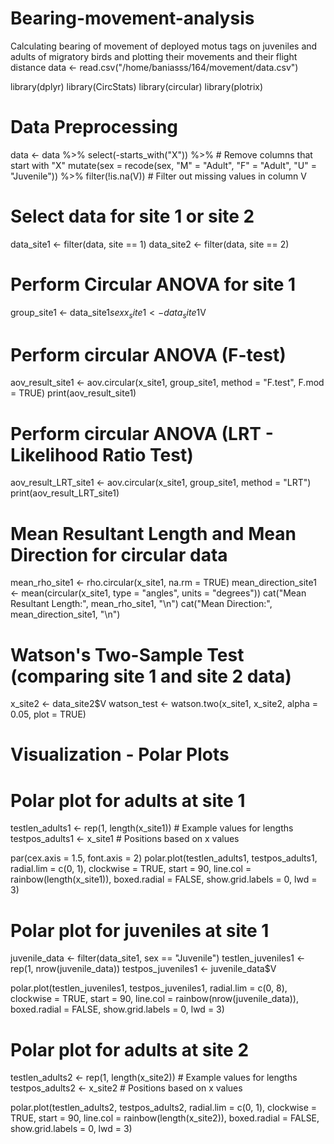 # Bearing-movement-analysis
Calculating bearing of movement of deployed motus tags on juveniles and adults of migratory birds and plotting their movements and their flight distance
data <- read.csv("/home/baniasss/164/movement/data.csv")

library(dplyr)
library(CircStats)
library(circular)
library(plotrix)

# Data Preprocessing
data <- data %>%
  select(-starts_with("X")) %>%              # Remove columns that start with "X"
  mutate(sex = recode(sex, "M" = "Adult", "F" = "Adult", "U" = "Juvenile")) %>%
  filter(!is.na(V))                          # Filter out missing values in column V

# Select data for site 1 or site 2
data_site1 <- filter(data, site == 1)
data_site2 <- filter(data, site == 2)

# Perform Circular ANOVA for site 1
group_site1 <- data_site1$sex
x_site1 <- data_site1$V

# Perform circular ANOVA (F-test)
aov_result_site1 <- aov.circular(x_site1, group_site1, method = "F.test", F.mod = TRUE)
print(aov_result_site1)

# Perform circular ANOVA (LRT - Likelihood Ratio Test)
aov_result_LRT_site1 <- aov.circular(x_site1, group_site1, method = "LRT")
print(aov_result_LRT_site1)

# Mean Resultant Length and Mean Direction for circular data
mean_rho_site1 <- rho.circular(x_site1, na.rm = TRUE)
mean_direction_site1 <- mean(circular(x_site1, type = "angles", units = "degrees"))
cat("Mean Resultant Length:", mean_rho_site1, "\n")
cat("Mean Direction:", mean_direction_site1, "\n")

# Watson's Two-Sample Test (comparing site 1 and site 2 data)
x_site2 <- data_site2$V
watson_test <- watson.two(x_site1, x_site2, alpha = 0.05, plot = TRUE)

# Visualization - Polar Plots
# Polar plot for adults at site 1
testlen_adults1 <- rep(1, length(x_site1))  # Example values for lengths
testpos_adults1 <- x_site1                  # Positions based on x values

par(cex.axis = 1.5, font.axis = 2)
polar.plot(testlen_adults1, testpos_adults1, radial.lim = c(0, 1), clockwise = TRUE, 
           start = 90, line.col = rainbow(length(x_site1)), boxed.radial = FALSE, 
           show.grid.labels = 0, lwd = 3)

# Polar plot for juveniles at site 1
juvenile_data <- filter(data_site1, sex == "Juvenile")
testlen_juveniles1 <- rep(1, nrow(juvenile_data))
testpos_juveniles1 <- juvenile_data$V

polar.plot(testlen_juveniles1, testpos_juveniles1, radial.lim = c(0, 8), clockwise = TRUE, 
           start = 90, line.col = rainbow(nrow(juvenile_data)), boxed.radial = FALSE, 
           show.grid.labels = 0, lwd = 3)

# Polar plot for adults at site 2
testlen_adults2 <- rep(1, length(x_site2))  # Example values for lengths
testpos_adults2 <- x_site2                  # Positions based on x values

polar.plot(testlen_adults2, testpos_adults2, radial.lim = c(0, 1), clockwise = TRUE, 
           start = 90, line.col = rainbow(length(x_site2)), boxed.radial = FALSE, 
           show.grid.labels = 0, lwd = 3)

